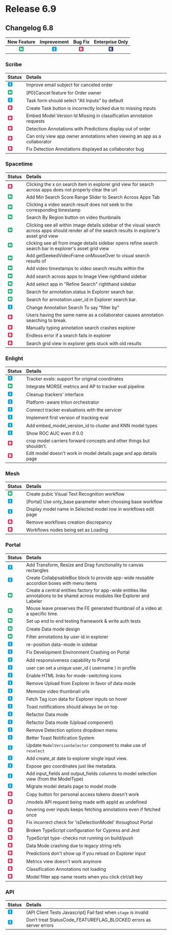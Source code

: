 # Release 6.9

## Changelog 6.8

| New Feature | Improvement | Bug Fix | Enterprise Only |
| :---: | :---: | :---: | :---: |
| ![](../../.gitbook/assets/new_feature%20%281%29%20%281%29%20%28154%29.jpg) | ![](../../.gitbook/assets/improvement%20%2819%29%20%28347%29.jpg) | ![](../../.gitbook/assets/bug%20%28196%29%20%28452%29%20%2815%29.jpg) | ![](../../.gitbook/assets/enterprise%20%2818%29%20%2816%29%20%281%29%20%2813%29.jpg) |

### Scribe

| Status | Details |
| :--- | :--- |
| ![](../../.gitbook/assets/improvement%20%2819%29%20%28255%29.jpg) | Improve email subject for canceled order |
| ![](../../.gitbook/assets/new_feature%20%281%29%20%281%29%20%2814%29.jpg) | \[P0\]Cancel feature for Order owner |
| ![](../../.gitbook/assets/improvement%20%2819%29%20%28311%29.jpg) | Task form should select "All Inputs" by default |
| ![](../../.gitbook/assets/bug%20%28196%29%20%28452%29%20%28446%29.jpg) | Create Task button is incorrectly locked due to missing inputs |
| ![](../../.gitbook/assets/bug%20%28196%29%20%28452%29%20%2839%29.jpg) | Embed Model Version Id Missing in classification annotation requests |
| ![](../../.gitbook/assets/bug%20%28196%29%20%28452%29%20%28165%29.jpg) | Detection Annotations with Predictions display out of order |
| ![](../../.gitbook/assets/bug%20%28196%29%20%28452%29%20%28735%29.jpg) | Can only view app owner annotations when viewing an app as a collaborator |
| ![](../../.gitbook/assets/bug%20%28196%29%20%28452%29%20%28734%29.jpg) | Fix Detection Annotations displayed as collaborator bug |

### Spacetime

| Status | Details |
| :--- | :--- |
| ![](../../.gitbook/assets/bug%20%28196%29%20%28452%29%20%28643%29.jpg) | Clicking the x on search item in explorer grid view for search across apps does not properly clear the url |
| ![](../../.gitbook/assets/new_feature%20%281%29%20%281%29%20%28240%29.jpg) | Add Min Search Score Range Slider to Search Across Apps Tab |
| ![](../../.gitbook/assets/new_feature%20%281%29%20%281%29%20%28162%29.jpg) | Clicking a video search result does not seek to the corresponding timestamp |
| ![](../../.gitbook/assets/new_feature%20%281%29%20%281%29%20%2843%29.jpg) | Search By Region button on video thunbnails |
| ![](../../.gitbook/assets/new_feature%20%281%29%20%281%29%20%2886%29.jpg) | Clicking see all within image details sidebar of the visual search across apps should render all of the search results in explorer's asset grid view |
| ![](../../.gitbook/assets/new_feature%20%281%29%20%281%29%20%28160%29.jpg) | clicking see all from image details sidebar opens refine search search bar in explorer's asset grid view |
| ![](../../.gitbook/assets/new_feature%20%281%29%20%281%29%20%28161%29.jpg) | Add getSeekedVideoFrame onMouseOver to visual search results of |
| ![](../../.gitbook/assets/new_feature%20%281%29%20%281%29%20%2867%29.jpg) | Add video timestamps to video search results within the |
| ![](../../.gitbook/assets/new_feature%20%281%29%20%281%29%20%28165%29.jpg) | Add search across apps to Image View righthand sidebar |
| ![](../../.gitbook/assets/new_feature%20%281%29%20%281%29%20%2882%29.jpg) | Add select app in "Refine Search" righthand sidebar |
| ![](../../.gitbook/assets/new_feature%20%281%29%20%281%29%20%28125%29.jpg) | Search for annotation.status in Explorer search bar. |
| ![](../../.gitbook/assets/new_feature%20%281%29%20%281%29%20%28120%29.jpg) | Search for annotation.user\_id in Explorer search bar. |
| ![](../../.gitbook/assets/improvement%20%2819%29%20%28481%29.jpg) | Change Annotation Search To say "filter by" |
| ![](../../.gitbook/assets/bug%20%28196%29%20%28452%29%20%28588%29.jpg) | Users having the same name as a collaborator causes annotation searching to break. |
| ![](../../.gitbook/assets/bug%20%28196%29%20%28452%29%20%289%29.jpg) | Manually typing annotation search crashes explorer |
| ![](../../.gitbook/assets/bug%20%28196%29%20%28452%29%20%28485%29.jpg) | Endless error if a search fails in explorer |
| ![](../../.gitbook/assets/bug%20%28196%29%20%28452%29%20%28389%29.jpg) | Search grid view in explorer gets stuck with old results |

### Enlight

| Status | Details |
| :--- | :--- |
| ![](../../.gitbook/assets/improvement%20%2819%29%20%28163%29.jpg) | Tracker evals: support for original coordinates |
| ![](../../.gitbook/assets/new_feature%20%281%29%20%281%29%20%2853%29.jpg) | Integrate MORSE metrics and AP to tracker eval pipeline |
| ![](../../.gitbook/assets/improvement%20%2819%29%20%28460%29.jpg) | Cleanup trackers' interface |
| ![](../../.gitbook/assets/improvement%20%2819%29%20%28210%29.jpg) | Platform-aware triton orchestrator |
| ![](../../.gitbook/assets/improvement%20%2819%29%20%28426%29.jpg) | Connect tracker evaluations with the servicer |
| ![](../../.gitbook/assets/improvement%20%2819%29%20%28327%29.jpg) | Implement first version of tracking eval |
| ![](../../.gitbook/assets/improvement%20%2819%29%20%28224%29.jpg) | Add embed\_model\_version\_id to cluster and KNN model types |
| ![](../../.gitbook/assets/improvement%20%2819%29%20%28232%29.jpg) | Show ROC AUC even if 0.0 |
| ![](../../.gitbook/assets/bug%20%28196%29%20%28452%29%20%28311%29.jpg) | crop model carriers forward concepts and other things but shouldn’t. |
| ![](../../.gitbook/assets/bug%20%28196%29%20%28452%29%20%2857%29.jpg) | Edit model doesn't work in model details page and app details page |

### Mesh

| Status | Details |
| :--- | :--- |
| ![](../../.gitbook/assets/new_feature%20%281%29%20%281%29%20%28141%29.jpg) | Create pubic Visual Text Recognition workflow |
| ![](../../.gitbook/assets/improvement%20%2819%29%20%28104%29.jpg) | \[Portal\] Use only\_base parameter when choosing base workflow |
| ![](../../.gitbook/assets/improvement%20%2819%29%20%28230%29.jpg) | Display model name in Selected model row in workflows edit page |
| ![](../../.gitbook/assets/bug%20%28196%29%20%28452%29%20%28552%29.jpg) | Remove workflows creation discrepancy |
| ![](../../.gitbook/assets/bug%20%28196%29%20%28452%29%20%28186%29.jpg) | Workflows nodes being set as Loading |

### Portal

| Status | Details |
| :--- | :--- |
| ![](../../.gitbook/assets/improvement%20%2819%29%20%28124%29.jpg) | Add Transform, Resize and Drag functionality to canvas rectangles |
| ![](../../.gitbook/assets/improvement%20%2819%29%20%28227%29.jpg) | Create CollabpsableBox block to provide app-wide reusable accordion boxes with menu items |
| ![](../../.gitbook/assets/new_feature%20%281%29%20%281%29%20%28227%29.jpg) | Create a central entities factory for app-wide entities like annotations to be shared across modules like Explorer and Labeler |
| ![](../../.gitbook/assets/new_feature%20%281%29%20%281%29%20%28168%29.jpg) | Mouse leave preserves the FE generated thumbnail of a video at a specific time. |
| ![](../../.gitbook/assets/new_feature%20%281%29%20%281%29%20%28152%29.jpg) | Set up end to end testing framework & write auth tests |
| ![](../../.gitbook/assets/new_feature%20%281%29%20%281%29%20%2835%29.jpg) | Create Data mode design |
| ![](../../.gitbook/assets/new_feature%20%281%29%20%281%29%20%2837%29.jpg) | Filter annotations by user id in explorer |
| ![](../../.gitbook/assets/improvement%20%2819%29%20%2866%29.jpg) | re-position data-mode in sidebar |
| ![](../../.gitbook/assets/improvement%20%2819%29%20%28462%29.jpg) | Fix Development Environment Crashing on Portal |
| ![](../../.gitbook/assets/improvement%20%2819%29%20%28490%29.jpg) | Add responsiveness capability to Portal |
| ![](../../.gitbook/assets/improvement%20%2819%29%20%28257%29.jpg) | user can set a unique user\_id \( username \) in profile |
| ![](../../.gitbook/assets/improvement%20%2819%29%20%28341%29.jpg) | Enable HTML links for mode-switching icons |
| ![](../../.gitbook/assets/improvement%20%2819%29%20%28217%29.jpg) | Remove Upload from Explorer in favor of data mode |
| ![](../../.gitbook/assets/improvement%20%2819%29%20%28297%29.jpg) | Memoize video thumbnail urls |
| ![](../../.gitbook/assets/improvement%20%2819%29%20%2843%29.jpg) | Fetch Tag icon data for Explorer inputs on hover |
| ![](../../.gitbook/assets/improvement%20%2819%29%20%28438%29.jpg) | Toast notifications should always be on top |
| ![](../../.gitbook/assets/improvement%20%2819%29%20%28151%29.jpg) | Refactor Data mode |
| ![](../../.gitbook/assets/improvement%20%2819%29%20%28556%29.jpg) | Refactor Data mode \(Upload component\) |
| ![](../../.gitbook/assets/improvement%20%2819%29%20%28492%29.jpg) | Remove Detection options dropdown menu |
| ![](../../.gitbook/assets/improvement%20%2819%29%20%28198%29.jpg) | Better Toast Notification System |
| ![](../../.gitbook/assets/improvement%20%2819%29%20%28173%29.jpg) | Update `ModelVersionSelector` component to make use of `reselect` |
| ![](../../.gitbook/assets/improvement%20%2819%29%20%28456%29.jpg) | Add create\_at date to explorer single input view. |
| ![](../../.gitbook/assets/improvement%20%2819%29%20%28265%29.jpg) | Expose geo coordinates just like metadata. |
| ![](../../.gitbook/assets/improvement%20%2819%29%20%28363%29.jpg) | Add input\_fields and output\_fields columns to model selection view \(from the ModelType\) |
| ![](../../.gitbook/assets/improvement%20%2819%29%20%2898%29.jpg) | Migrate model details page to model mode |
| ![](../../.gitbook/assets/bug%20%28196%29%20%28452%29%20%28480%29.jpg) | Copy button for personal access tokens doesn't work |
| ![](../../.gitbook/assets/bug%20%28196%29%20%28452%29%20%2892%29.jpg) | /models API request being made with appId as undefined |
| ![](../../.gitbook/assets/bug%20%28196%29%20%28452%29%20%2846%29.jpg) | hovering over inputs keeps fetching annotations even if fetched once |
| ![](../../.gitbook/assets/bug%20%28196%29%20%28452%29%20%28259%29.jpg) | Fix incorrect check for 'isDetectionModel' throughout Portal |
| ![](../../.gitbook/assets/bug%20%28196%29%20%28452%29%20%28649%29.jpg) | Broken TypeScript configuration for Cypress and Jest |
| ![](../../.gitbook/assets/bug%20%28196%29%20%28452%29%20%28671%29.jpg) | TypeScript type-checks not running on build/push |
| ![](../../.gitbook/assets/bug%20%28196%29%20%28452%29%20%2855%29.jpg) | Data Mode crashing due to legacy string refs |
| ![](../../.gitbook/assets/bug%20%28196%29%20%28452%29%20%28573%29.jpg) | Predictions don't show up if you reload on Explorer input |
| ![](../../.gitbook/assets/bug%20%28196%29%20%28452%29%20%2894%29.jpg) | Metrics view doesn't work anymore |
| ![](../../.gitbook/assets/bug%20%28196%29%20%28452%29%20%2868%29.jpg) | Classification Annotations not loading |
| ![](../../.gitbook/assets/bug%20%28196%29%20%28452%29%20%2885%29.jpg) | Model filter app name resets when you click ctrl/alt key |

### API

| Status | Details |
| :--- | :--- |
| ![](../../.gitbook/assets/improvement%20%2819%29%20%28321%29.jpg) | \[API Client Tests Javascript\] Fail fast when `stage` is invalid |
| ![](../../.gitbook/assets/improvement%20%2819%29%20%28264%29.jpg) | Don’t treat StatusCode\_FEATUREFLAG\_BLOCKED errors as server errors |

